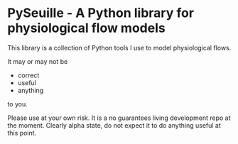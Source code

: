 # PySeuille - A Python library for physiological flow models

This library is a collection of Python tools I use to model physiological flows.

It may or may not be

- correct
- useful
- anything

to you.

Please use at your own risk. It is a no guarantees living development repo at the moment. Clearly alpha state, do not expect it to do anything useful at this point.

